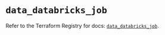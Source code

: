 # `data_databricks_job`

Refer to the Terraform Registry for docs: [`data_databricks_job`](https://registry.terraform.io/providers/databricks/databricks/1.65.0/docs/data-sources/job).
